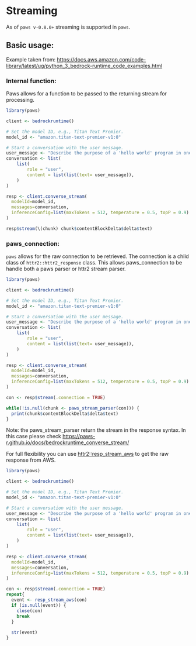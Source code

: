 # Streaming

As of `paws v-0.8.0+` streaming is supported in `paws`.


## Basic usage:

Example taken from: https://docs.aws.amazon.com/code-library/latest/ug/python_3_bedrock-runtime_code_examples.html


### Internal function:

Paws allows for a function to be passed to the returning stream for processing.

```r
library(paws)

client <- bedrockruntime()

# Set the model ID, e.g., Titan Text Premier.
model_id <- "amazon.titan-text-premier-v1:0"

# Start a conversation with the user message.
user_message <- "Describe the purpose of a 'hello world' program in one line."
conversation <- list(
    list(
        role = "user",
        content = list(list(text= user_message)),
    )
)

resp <- client.converse_stream(
  modelId=model_id,
  messages=conversation,
  inferenceConfig=list(maxTokens = 512, temperature = 0.5, topP = 0.9)
)

resp$stream(\(chunk) chunk$contentBlockDelta$delta$text)
```

### paws_connection:

`paws` allows for the raw connection to be retrieved. The connection is a child class of `httr2::httr2_response` class.
This allows paws_connection to be handle both a paws parser or httr2 stream parser.

```r
library(paws)

client <- bedrockruntime()

# Set the model ID, e.g., Titan Text Premier.
model_id <- "amazon.titan-text-premier-v1:0"

# Start a conversation with the user message.
user_message <- "Describe the purpose of a 'hello world' program in one line."
conversation <- list(
    list(
        role = "user",
        content = list(list(text= user_message)),
    )
)

resp <- client.converse_stream(
  modelId=model_id,
  messages=conversation,
  inferenceConfig=list(maxTokens = 512, temperature = 0.5, topP = 0.9)
)

con <- resp$stream(.connection = TRUE)

while(!is.null(chunk <- paws_stream_parser(con))) {
  print(chunk$contentBlockDelta$delta$text)
}
```

Note: the paws_stream_parser return the stream in the response syntax. In this case please check https://paws-r.github.io/docs/bedrockruntime_converse_stream/

For full flexibility you can use [httr2::resp_stream_aws](https://httr2.r-lib.org/reference/req_perform_stream.html?search-input=resp_stream_aws) to get the raw response from AWS.

```r
library(paws)

client <- bedrockruntime()

# Set the model ID, e.g., Titan Text Premier.
model_id <- "amazon.titan-text-premier-v1:0"

# Start a conversation with the user message.
user_message <- "Describe the purpose of a 'hello world' program in one line."
conversation <- list(
    list(
        role = "user",
        content = list(list(text= user_message)),
    )
)

resp <- client.converse_stream(
  modelId=model_id,
  messages=conversation,
  inferenceConfig=list(maxTokens = 512, temperature = 0.5, topP = 0.9)
)

con <- resp$stream(.connection = TRUE)
repeat{
  event <- resp_stream_aws(con)
  if (is.null(event)) {
    close(con)
    break
  }
  
  str(event)
}
```
